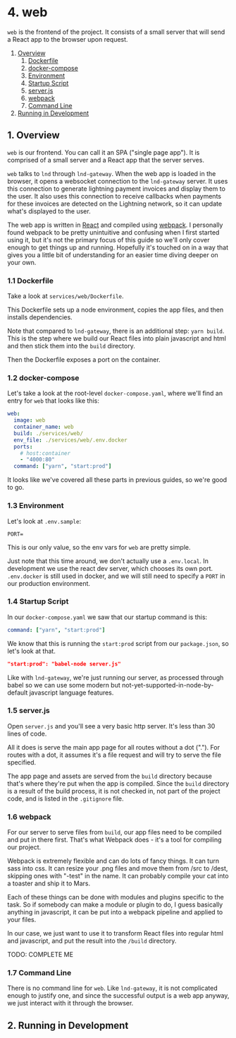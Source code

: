 # 4. web

`web` is the frontend of the project. It consists of a small server that will
send a React app to the browser upon request.

1. [Overview](#Overview)
    1. [Dockerfile](#Dockerfile)
    2. [docker-compose](#DockerCompose)
    3. [Environment](#Environment)
    4. [Startup Script](#StartupScript)
    5. [server.js](#ServerJs)
    6. [webpack](#Webpack)
    7. [Command Line](#CommandLine)
2. [Running in Development](#RunningInDevelopment)

<a name="Overview" />

## 1. Overview

`web` is our frontend. You can call it an SPA ("single page app"). It is
comprised of a small server and a React app that the server serves.

`web` talks to `lnd` through `lnd-gateway`. When the web app is loaded in the
browser, it opens a websocket connection to the `lnd-gateway` server. It uses
this connection to generate lightning payment invoices and display them to the
user. It also uses this connection to receive callbacks when payments for these
invoices are detected on the Lightning network, so it can update what's
displayed to the user.

The web app is written in [React](https://reactjs.org/) and compiled using
[webpack](https://webpack.js.org/). I personally found webpack to be pretty
unintuitive and confusing when I first started using it, but it's not the
primary focus of this guide so we'll only cover enough to get things up and
running. Hopefully it's touched on in a way that gives you a little bit of
understanding for an easier time diving deeper on your own.

<a name="Dockerfile" />

### 1.1 Dockerfile

Take a look at `services/web/Dockerfile`.

This Dockerfile sets up a node environment, copies the app files, and then
installs dependencies.

Note that compared to `lnd-gateway`, there is an additional step: `yarn build`.
This is the step where we build our React files into plain javascript and html
and then stick them into the `build` directory.

Then the Dockerfile exposes a port on the container.

<a name="DockerCompose" />

### 1.2 docker-compose

Let's take a look at the root-level `docker-compose.yaml`, where we'll find an
entry for `web` that looks like this:

```yaml
web:
  image: web
  container_name: web
  build: ./services/web/
  env_file: ./services/web/.env.docker
  ports:
    # host:container
    - "4000:80"
  command: ["yarn", "start:prod"]
```

It looks like we've covered all these parts in previous guides, so we're good
to go.

<a name="Environment" />

### 1.3 Environment

Let's look at `.env.sample`:

```dotenv
PORT=
```

This is our only value, so the env vars for `web` are pretty simple.

Just note that this time around, we don't actually use a `.env.local`. In
development we use the react dev server, which chooses its own port.
`.env.docker` is still used in docker, and we will still need to specify a
`PORT` in our production environment.


<a name="StartupScript" />

### 1.4 Startup Script

In our `docker-compose.yaml` we saw that our startup command is this:

```yaml
command: ["yarn", "start:prod"]
```

We know that this is running the `start:prod` script from our `package.json`,
so let's look at that.

```json
"start:prod": "babel-node server.js"
```

Like with `lnd-gateway`, we're just running our server, as processed through
babel so we can use some modern but not-yet-supported-in-node-by-default
javascript language features.

<a name="ServerJs" />

### 1.5 server.js

Open `server.js` and you'll see a very basic http server. It's less than 30
lines of code.

All it does is serve the main app page for all routes without a dot ("."). For
routes with a dot, it assumes it's a file request and will try to serve the
file specified.

The app page and assets are served from the `build` directory because that's
where they're put when the app is compiled. Since the `build` directory is a
result of the build process, it is not checked in, not part of the project
code, and is listed in the `.gitignore` file.

<a name="Webpack" />

### 1.6 webpack

For our server to serve files from `build`, our app files need to be compiled
and put in there first. That's what Webpack does - it's a tool for compiling
our project.

Webpack is extremely flexible and can do lots of fancy things. It can turn sass
into css. It can resize your .png files and move them from /src to /dest,
skipping ones with "-test" in the name. It can probably compile your cat into a
toaster and ship it to Mars.

Each of these things can be done with modules and plugins specific to the task.
So if somebody can make a module or plugin to do, I guess basically anything in
javascript, it can be put into a webpack pipeline and applied to your files.

In our case, we just want to use it to transform React files into regular html
and javascript, and put the result into the `/build` directory.



TODO: COMPLETE ME



<a name="CommandLine" />

### 1.7 Command Line

There is no command line for `web`. Like `lnd-gateway`, it is not complicated
enough to justify one, and since the successful output is a web app anyway, we
just interact with it through the browser.

<a name="RunningInDevelopment" />

## 2. Running in Development